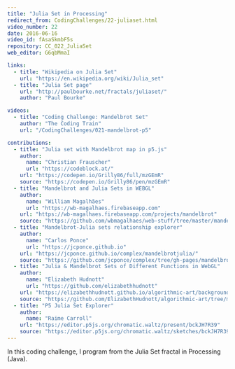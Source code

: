 ```yaml
---
title: "Julia Set in Processing"
redirect_from: CodingChallenges/22-juliaset.html
video_number: 22
date: 2016-06-16
video_id: fAsaSkmbF5s
repository: CC_022_JuliaSet
web_editor: G6qbMmaI

links:
  - title: "Wikipedia on Julia Set"
    url: "https://en.wikipedia.org/wiki/Julia_set"
  - title: "Julia Set page"
    url: "http://paulbourke.net/fractals/juliaset/"
    author: "Paul Bourke"

videos:
  - title: "Coding Challenge: Mandelbrot Set"
    author: "The Coding Train"
    url: "/CodingChallenges/021-mandelbrot-p5"

contributions:
  - title: "Julia set with Mandelbrot map in p5.js"
    author:
      name: "Christian Frauscher"
      url: "https://codeblock.at/"
    url: "https://codepen.io/Grilly86/full/mzGEmR"
    source: "https://codepen.io/Grilly86/pen/mzGEmR"
  - title: "Mandelbrot and Julia Sets in WEBGL"
    author:
      name: "William Magalhães"
      url: "https://wb-magalhaes.firebaseapp.com"
    url: "https://wb-magalhaes.firebaseapp.com/projects/mandelbrot"
    source: "https://github.com/wbmagalhaes/web-stuff/tree/master/mandelbrot"
  - title: "Mandelbrot-Julia sets relationship explorer"
    author:
      name: "Carlos Ponce"
      url: "https://jcponce.github.io"
    url: "https://jcponce.github.io/complex/mandelbrotjulia/"
    source: "https://github.com/jcponce/complex/tree/gh-pages/mandelbrotjulia"
  - title: "Julia & Mandelbrot Sets of Different Functions in WebGL"
    author:
      name: "Elizabeth Hudnott"
      url: "https://github.com/elizabethhudnott"
    url: "https://elizabethhudnott.github.io/algorithmic-art/background/?gen=julia-set"
    source: "https://github.com/ElizabethHudnott/algorithmic-art/tree/master/background"
  - title: "P5 Julia Set Explorer"
    author:
      name: "Raime Carroll"
    url: "https://editor.p5js.org/chromatic.waltz/present/bckJH7R39"
    source: "https://editor.p5js.org/chromatic.waltz/sketches/bckJH7R39"
---
```


In this coding challenge, I program from the Julia Set fractal in Processing (Java).
